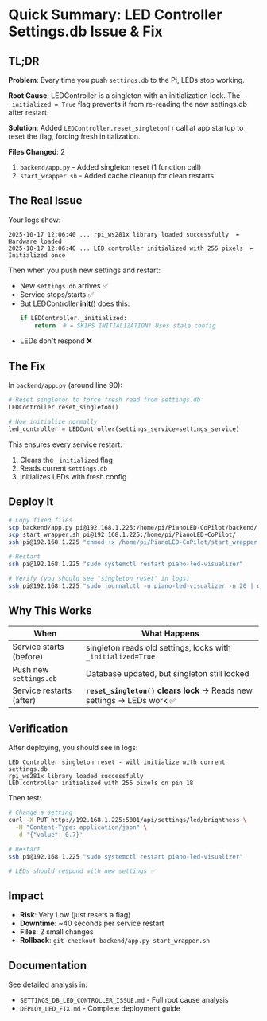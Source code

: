 # Quick Summary: LED Controller Settings.db Issue & Fix

## TL;DR

**Problem**: Every time you push `settings.db` to the Pi, LEDs stop working.

**Root Cause**: LEDController is a singleton with an initialization lock. The `_initialized = True` flag prevents it from re-reading the new settings.db after restart.

**Solution**: Added `LEDController.reset_singleton()` call at app startup to reset the flag, forcing fresh initialization.

**Files Changed**: 2
1. `backend/app.py` - Added singleton reset (1 function call)
2. `start_wrapper.sh` - Added cache cleanup for clean restarts

## The Real Issue

Your logs show:
```
2025-10-17 12:06:40 ... rpi_ws281x library loaded successfully  ← Hardware loaded
2025-10-17 12:06:40 ... LED controller initialized with 255 pixels  ← Initialized once
```

Then when you push new settings and restart:
- New `settings.db` arrives ✅
- Service stops/starts ✅  
- But LEDController.__init__() does this:
  ```python
  if LEDController._initialized:
      return  # ← SKIPS INITIALIZATION! Uses stale config
  ```
- LEDs don't respond ❌

## The Fix

In `backend/app.py` (around line 90):
```python
# Reset singleton to force fresh read from settings.db
LEDController.reset_singleton()

# Now initialize normally
led_controller = LEDController(settings_service=settings_service)
```

This ensures every service restart:
1. Clears the `_initialized` flag
2. Reads current `settings.db`
3. Initializes LEDs with fresh config

## Deploy It

```bash
# Copy fixed files
scp backend/app.py pi@192.168.1.225:/home/pi/PianoLED-CoPilot/backend/
scp start_wrapper.sh pi@192.168.1.225:/home/pi/PianoLED-CoPilot/
ssh pi@192.168.1.225 "chmod +x /home/pi/PianoLED-CoPilot/start_wrapper.sh"

# Restart
ssh pi@192.168.1.225 "sudo systemctl restart piano-led-visualizer"

# Verify (you should see "singleton reset" in logs)
ssh pi@192.168.1.225 "sudo journalctl -u piano-led-visualizer -n 20 | grep singleton"
```

## Why This Works

| When | What Happens |
|------|--------------|
| Service starts (before) | singleton reads old settings, locks with `_initialized=True` |
| Push new `settings.db` | Database updated, but singleton still locked |
| Service restarts (after) | **`reset_singleton()` clears lock** → Reads new settings → LEDs work ✅ |

## Verification

After deploying, you should see in logs:
```
LED Controller singleton reset - will initialize with current settings.db
rpi_ws281x library loaded successfully
LED controller initialized with 255 pixels on pin 18
```

Then test:
```bash
# Change a setting
curl -X PUT http://192.168.1.225:5001/api/settings/led/brightness \
  -H "Content-Type: application/json" \
  -d '{"value": 0.7}'

# Restart
ssh pi@192.168.1.225 "sudo systemctl restart piano-led-visualizer"

# LEDs should respond with new settings ✅
```

## Impact
- **Risk**: Very Low (just resets a flag)
- **Downtime**: ~40 seconds per service restart
- **Files**: 2 small changes
- **Rollback**: `git checkout backend/app.py start_wrapper.sh`

## Documentation
See detailed analysis in:
- `SETTINGS_DB_LED_CONTROLLER_ISSUE.md` - Full root cause analysis
- `DEPLOY_LED_FIX.md` - Complete deployment guide

